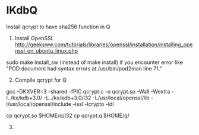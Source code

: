 # IKdbQ

Install qcrypt to have sha256 function in Q 

1. Install OpenSSL
http://geeksww.com/tutorials/libraries/openssl/installation/installing_openssl_on_ubuntu_linux.php

sudo make install_sw (instead of make install) if you encounter error
like "POD document had syntax errors at /usr/bin/pod2man line 71."

2. Compile qcrypt for Q

gcc -DKXVER=3 -shared -fPIC qcrypt.c -o qcrypt.so -Wall -Wextra -I../kx/kdb+3.0/ -L../kx/kdb+3.0/l32 -L/usr/local/openssl/lib -I/usr/local/openssl/include -lssl -lcrypto -ldl

cp qcrypt.so $HOME/q/l32
cp qcrypt.q $HOME/q/

3. 
